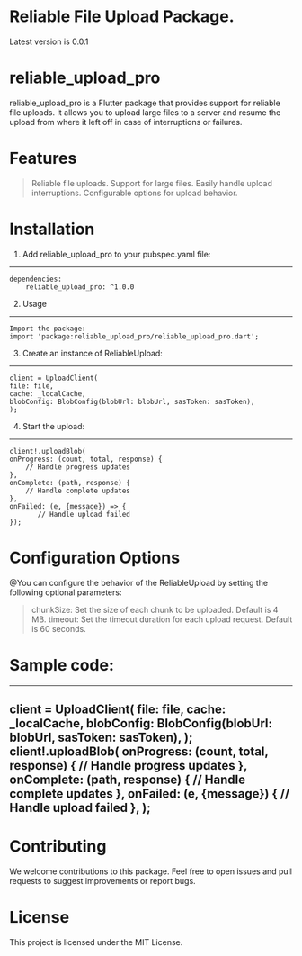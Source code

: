 # Reliable File Upload Package.

Latest version is 0.0.1

# reliable_upload_pro
reliable_upload_pro is a Flutter package that provides support for reliable file uploads. It allows you to upload large files to a server and resume the upload from where it left off in case of interruptions or failures.

# Features
> Reliable file uploads.
> Support for large files.
> Easily handle upload interruptions.
> Configurable options for upload behavior.

# Installation
1. Add reliable_upload_pro to your pubspec.yaml file:
--------------------------------------------------
    dependencies:
        reliable_upload_pro: ^1.0.0

2. Usage
-------------------------------------------------
    Import the package:
    import 'package:reliable_upload_pro/reliable_upload_pro.dart';

3. Create an instance of ReliableUpload:
-------------------------------------------------
    client = UploadClient(
    file: file,
    cache: _localCache,
    blobConfig: BlobConfig(blobUrl: blobUrl, sasToken: sasToken),
    );
    
4. Start the upload:
-----------------------------------------------
    client!.uploadBlob(
    onProgress: (count, total, response) {
        // Handle progress updates
    },
    onComplete: (path, response) {
        // Handle complete updates
    },
    onFailed: (e, {message}) => {
           // Handle upload failed
    });

# Configuration Options
@You can configure the behavior of the ReliableUpload by setting the following optional parameters:

> chunkSize: Set the size of each chunk to be uploaded. Default is 4 MB.
> timeout: Set the timeout duration for each upload request. Default is 60 seconds.

# Sample code:
------------------------------------------------------------------------
client = UploadClient(
    file: file,
    cache: _localCache,
    blobConfig: BlobConfig(blobUrl: blobUrl, sasToken: sasToken),
    );
client!.uploadBlob(
    onProgress: (count, total, response) {
        // Handle progress updates
    },
    onComplete: (path, response) {
        // Handle complete updates
    },
    onFailed: (e, {message}) {
        // Handle upload failed
    },
);
---------------------------------------------------------------------

# Contributing
We welcome contributions to this package. Feel free to open issues and pull requests to suggest improvements or report bugs.

# License
This project is licensed under the MIT License.
